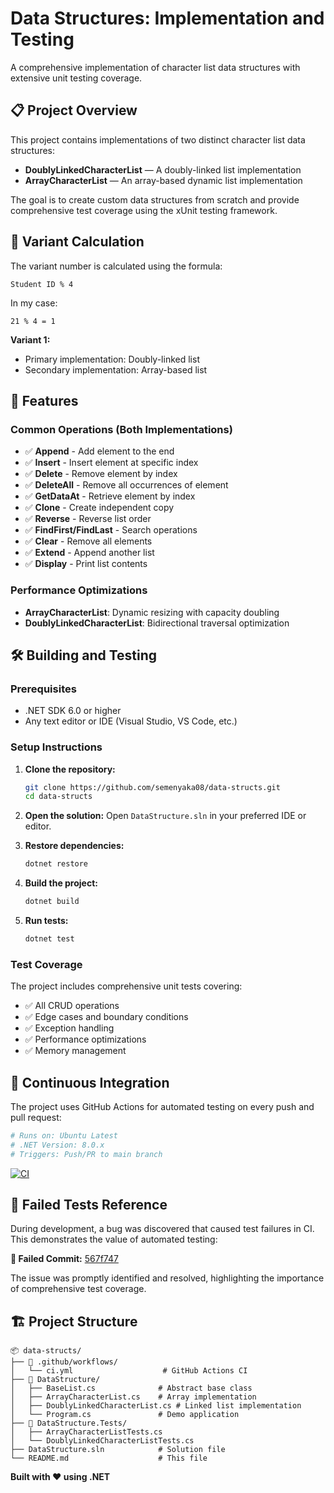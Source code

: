 # Data Structures: Implementation and Testing

A comprehensive implementation of character list data structures with extensive unit testing coverage.

## 📋 Project Overview

This project contains implementations of two distinct character list data structures:

- **DoublyLinkedCharacterList** — A doubly-linked list implementation
- **ArrayCharacterList** — An array-based dynamic list implementation

The goal is to create custom data structures from scratch and provide comprehensive test coverage using the xUnit testing framework.

## 🎯 Variant Calculation

The variant number is calculated using the formula:
```
Student ID % 4
```

In my case:
```
21 % 4 = 1
```

**Variant 1:**
- Primary implementation: Doubly-linked list
- Secondary implementation: Array-based list

## 🚀 Features

### Common Operations (Both Implementations)
- ✅ **Append** - Add element to the end
- ✅ **Insert** - Insert element at specific index
- ✅ **Delete** - Remove element by index
- ✅ **DeleteAll** - Remove all occurrences of element
- ✅ **GetDataAt** - Retrieve element by index
- ✅ **Clone** - Create independent copy
- ✅ **Reverse** - Reverse list order
- ✅ **FindFirst/FindLast** - Search operations
- ✅ **Clear** - Remove all elements
- ✅ **Extend** - Append another list
- ✅ **Display** - Print list contents

### Performance Optimizations
- **ArrayCharacterList**: Dynamic resizing with capacity doubling
- **DoublyLinkedCharacterList**: Bidirectional traversal optimization

## 🛠️ Building and Testing

### Prerequisites
- .NET SDK 6.0 or higher
- Any text editor or IDE (Visual Studio, VS Code, etc.)

### Setup Instructions

1. **Clone the repository:**
   ```bash
   git clone https://github.com/semenyaka08/data-structs.git
   cd data-structs
   ```

2. **Open the solution:**
   Open `DataStructure.sln` in your preferred IDE or editor.

3. **Restore dependencies:**
   ```bash
   dotnet restore
   ```

4. **Build the project:**
   ```bash
   dotnet build
   ```

5. **Run tests:**
   ```bash
   dotnet test
   ```

### Test Coverage

The project includes comprehensive unit tests covering:
- ✅ All CRUD operations
- ✅ Edge cases and boundary conditions
- ✅ Exception handling
- ✅ Performance optimizations
- ✅ Memory management

## 🔄 Continuous Integration

The project uses GitHub Actions for automated testing on every push and pull request:

```yaml
# Runs on: Ubuntu Latest
# .NET Version: 8.0.x
# Triggers: Push/PR to main branch
```

[![CI](https://github.com/semenyaka08/data-structs/actions/workflows/ci.yml/badge.svg)](https://github.com/semenyaka08/data-structs/actions/workflows/ci.yml)

## 🐛 Failed Tests Reference

During development, a bug was discovered that caused test failures in CI. This demonstrates the value of automated testing:

**🔗 Failed Commit:** [567f747](https://github.com/semenyaka08/data-structs/commit/567f747001bc93ae8fc88ed1d82f2bdb6f9150ab)

The issue was promptly identified and resolved, highlighting the importance of comprehensive test coverage.

## 🏗️ Project Structure

```
📦 data-structs/
├── 📁 .github/workflows/
│   └── ci.yml                    # GitHub Actions CI
├── 📁 DataStructure/
│   ├── BaseList.cs              # Abstract base class
│   ├── ArrayCharacterList.cs    # Array implementation
│   ├── DoublyLinkedCharacterList.cs # Linked list implementation
│   └── Program.cs               # Demo application
├── 📁 DataStructure.Tests/
│   ├── ArrayCharacterListTests.cs
│   └── DoublyLinkedCharacterListTests.cs
├── DataStructure.sln            # Solution file
└── README.md                    # This file
```

**Built with ❤️ using .NET**